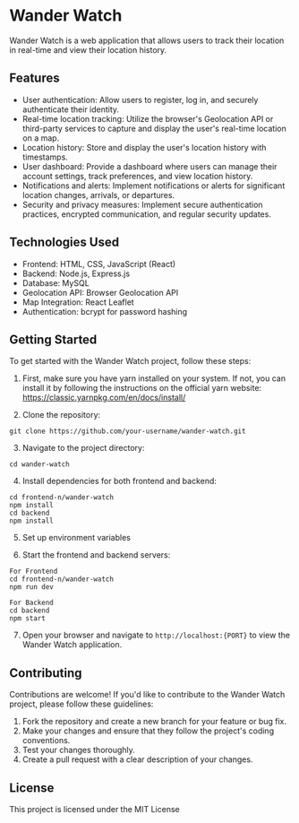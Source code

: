 # Wander Watch

Wander Watch is a web application that allows users to track their location in real-time and view their location history.

## Features

- User authentication: Allow users to register, log in, and securely authenticate their identity.
- Real-time location tracking: Utilize the browser's Geolocation API or third-party services to capture and display the user's real-time location on a map.
- Location history: Store and display the user's location history with timestamps.
- User dashboard: Provide a dashboard where users can manage their account settings, track preferences, and view location history.
- Notifications and alerts: Implement notifications or alerts for significant location changes, arrivals, or departures.
- Security and privacy measures: Implement secure authentication practices, encrypted communication, and regular security updates.

## Technologies Used

- Frontend: HTML, CSS, JavaScript (React)
- Backend: Node.js, Express.js
- Database: MySQL
- Geolocation API: Browser Geolocation API
- Map Integration: React Leaflet
- Authentication: bcrypt for password hashing
<!-- - Deployment: Heroku, Netlify, or similar services -->

## Getting Started

To get started with the Wander Watch project, follow these steps:

1. First, make sure you have yarn installed on your system. If not, you can install it by following the instructions on the official yarn website: https://classic.yarnpkg.com/en/docs/install/

2. Clone the repository:
```
git clone https://github.com/your-username/wander-watch.git
```

3. Navigate to the project directory:

```
cd wander-watch
```


4. Install dependencies for both frontend and backend:
```
cd frontend-n/wander-watch
npm install
cd backend
npm install
```
5. Set up environment variables

6. Start the frontend and backend servers:
```
For Frontend
cd frontend-n/wander-watch
npm run dev
```
```
For Backend
cd backend
npm start
```

7. Open your browser and navigate to `http://localhost:{PORT}` to view the Wander Watch application.

## Contributing

Contributions are welcome! If you'd like to contribute to the Wander Watch project, please follow these guidelines:

1. Fork the repository and create a new branch for your feature or bug fix.
2. Make your changes and ensure that they follow the project's coding conventions.
3. Test your changes thoroughly.
4. Create a pull request with a clear description of your changes.

## License

This project is licensed under the MIT License






